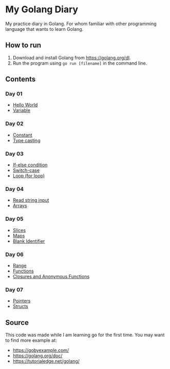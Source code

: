 # My Golang Diary
My practice diary in Golang. For whom familiar with other programming language that wants to learn Golang.

## How to run
1. Download and install Golang from https://golang.org/dl.
1. Run the program using `go run [filename]` in the command line.

## Contents

### Day 01
* [Hello World](./day01/hello/hello.go)
* [Variable](./day01/variable/var.go)

### Day 02
* [Constant](./day02/constant/constant.go)
* [Type casting](./day02/cast/cast.go)

### Day 03
* [If-else condition](./day03/if-else/if.go)
* [Switch-case](./day03/switch/switch.go)
* [Loop (for loop)](./day03/loop/for.go)

### Day 04
* [Read string input](./day04/input/input.go)
* [Arrays](./day04/array/array.go)

### Day 05
* [Slices](./day05/slice/slice.go)
* [Maps](./day05/map/map.go)
* [Blank Identifier](./day05/blank/blank.go)

### Day 06
* [Range](./day06/range/range.go)
* [Functions](./day06/function/func.go)
* [Closures and Anonymous Functions](./day06/closure/closure.go)

### Day 07
* [Pointers](./day07/pointer/pointer.go)
* [Structs](./day07/struct/struct.go)

## Source
This code was made while I am learning go for the first time. You may want to find more example at:
* https://gobyexample.com/
* https://golang.org/doc/
* https://tutorialedge.net/golang/